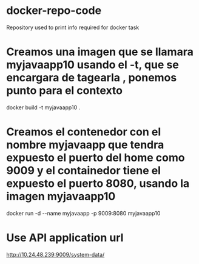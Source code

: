 # docker-repo-code
Repository used to print info required for docker task

# Creamos una imagen que se llamara myjavaapp10 usando el -t, que se encargara de tagearla , ponemos punto para el contexto
docker build -t myjavaapp10  .

# Creamos el contenedor con el nombre myjavaapp que tendra expuesto el puerto del home como 9009 y el containedor tiene el expuesto el puerto 8080, usando la imagen myjavaapp10
docker run -d --name myjavaapp -p 9009:8080 myjavaapp10

# Use API application url
http://10.24.48.239:9009/system-data/
